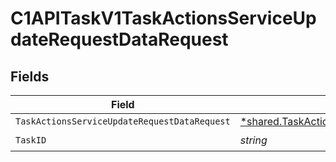 # C1APITaskV1TaskActionsServiceUpdateRequestDataRequest


## Fields

| Field                                                                                                                          | Type                                                                                                                           | Required                                                                                                                       | Description                                                                                                                    |
| ------------------------------------------------------------------------------------------------------------------------------ | ------------------------------------------------------------------------------------------------------------------------------ | ------------------------------------------------------------------------------------------------------------------------------ | ------------------------------------------------------------------------------------------------------------------------------ |
| `TaskActionsServiceUpdateRequestDataRequest`                                                                                   | [*shared.TaskActionsServiceUpdateRequestDataRequest](../../../pkg/models/shared/taskactionsserviceupdaterequestdatarequest.md) | :heavy_minus_sign:                                                                                                             | N/A                                                                                                                            |
| `TaskID`                                                                                                                       | *string*                                                                                                                       | :heavy_check_mark:                                                                                                             | N/A                                                                                                                            |